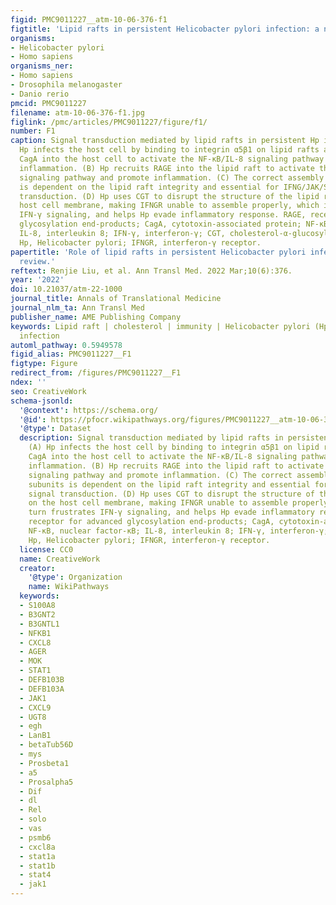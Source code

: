 ```yaml
---
figid: PMC9011227__atm-10-06-376-f1
figtitle: 'Lipid rafts in persistent Helicobacter pylori infection: a narrative review'
organisms:
- Helicobacter pylori
- Homo sapiens
organisms_ner:
- Homo sapiens
- Drosophila melanogaster
- Danio rerio
pmcid: PMC9011227
filename: atm-10-06-376-f1.jpg
figlink: /pmc/articles/PMC9011227/figure/f1/
number: F1
caption: Signal transduction mediated by lipid rafts in persistent Hp infection. (A)
  Hp infects the host cell by binding to integrin α5β1 on lipid rafts and injects
  CagA into the host cell to activate the NF-κB/IL-8 signaling pathway and promote
  inflammation. (B) Hp recruits RAGE into the lipid raft to activate the NF-κB/IL-8
  signaling pathway and promote inflammation. (C) The correct assembly of IFNGR subunits
  is dependent on the lipid raft integrity and essential for IFNG/JAK/STAT signal
  transduction. (D) Hp uses CGT to disrupt the structure of the lipid raft on the
  host cell membrane, making IFNGR unable to assemble properly, which in turn frustrates
  IFN-γ signaling, and helps Hp evade inflammatory response. RAGE, receptor for advanced
  glycosylation end-products; CagA, cytotoxin-associated protein; NF-κB, nuclear factor-κB;
  IL-8, interleukin 8; IFN-γ, interferon-γ; CGT, cholesterol-α-glucosyltransferase;
  Hp, Helicobacter pylori; IFNGR, interferon-γ receptor.
papertitle: 'Role of lipid rafts in persistent Helicobacter pylori infection: a narrative
  review.'
reftext: Renjie Liu, et al. Ann Transl Med. 2022 Mar;10(6):376.
year: '2022'
doi: 10.21037/atm-22-1000
journal_title: Annals of Translational Medicine
journal_nlm_ta: Ann Transl Med
publisher_name: AME Publishing Company
keywords: Lipid raft | cholesterol | immunity | Helicobacter pylori (Hp) | persistent
  infection
automl_pathway: 0.5949578
figid_alias: PMC9011227__F1
figtype: Figure
redirect_from: /figures/PMC9011227__F1
ndex: ''
seo: CreativeWork
schema-jsonld:
  '@context': https://schema.org/
  '@id': https://pfocr.wikipathways.org/figures/PMC9011227__atm-10-06-376-f1.html
  '@type': Dataset
  description: Signal transduction mediated by lipid rafts in persistent Hp infection.
    (A) Hp infects the host cell by binding to integrin α5β1 on lipid rafts and injects
    CagA into the host cell to activate the NF-κB/IL-8 signaling pathway and promote
    inflammation. (B) Hp recruits RAGE into the lipid raft to activate the NF-κB/IL-8
    signaling pathway and promote inflammation. (C) The correct assembly of IFNGR
    subunits is dependent on the lipid raft integrity and essential for IFNG/JAK/STAT
    signal transduction. (D) Hp uses CGT to disrupt the structure of the lipid raft
    on the host cell membrane, making IFNGR unable to assemble properly, which in
    turn frustrates IFN-γ signaling, and helps Hp evade inflammatory response. RAGE,
    receptor for advanced glycosylation end-products; CagA, cytotoxin-associated protein;
    NF-κB, nuclear factor-κB; IL-8, interleukin 8; IFN-γ, interferon-γ; CGT, cholesterol-α-glucosyltransferase;
    Hp, Helicobacter pylori; IFNGR, interferon-γ receptor.
  license: CC0
  name: CreativeWork
  creator:
    '@type': Organization
    name: WikiPathways
  keywords:
  - S100A8
  - B3GNT2
  - B3GNTL1
  - NFKB1
  - CXCL8
  - AGER
  - MOK
  - STAT1
  - DEFB103B
  - DEFB103A
  - JAK1
  - CXCL9
  - UGT8
  - egh
  - LanB1
  - betaTub56D
  - mys
  - Prosbeta1
  - a5
  - Prosalpha5
  - Dif
  - dl
  - Rel
  - solo
  - vas
  - psmb6
  - cxcl8a
  - stat1a
  - stat1b
  - stat4
  - jak1
---
```

